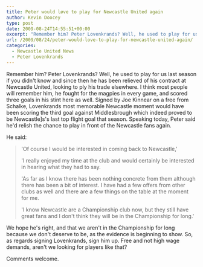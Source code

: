 ```yaml
---
title: Peter would løve to play for Newcastle United again
author: Kevin Doocey
type: post
date: 2009-08-24T14:55:51+00:00
excerpt: "Remember him? Peter Lovenkrands? Well, he used to play for us last season if you didn't know and since then he has been relieved of his contract at Newcastle United"
url: /2009/08/24/peter-would-love-to-play-for-newcastle-united-again/
categories:
  - Newcastle United News
  - Peter Lovenkrands
---
```


Remember him? Peter Lovenkrands? Well, he used to play for us last season if you didn't know and since then he has been relieved of his contract at Newcastle United, looking to ply his trade elsewhere. I think most people will remember him, he fought for the magpies in every game, and scored three goals in his stint here as well. Signed by Joe Kinnear on a free from Schalke, Lovenkrands most memorable Newcastle moment would have been scoring the third goal against Middlesbrough which indeed proved to be Newcastle]s's last top flight goal that season. Speaking today, Peter said he'd relish the chance to play in front of the Newcastle fans again.

He said:

> 'Of course I would be interested in coming back to Newcastle,'
>
> 'I really enjoyed my time at the club and would certainly be interested in hearing what they had to say.
>
> 'As far as I know there has been nothing concrete from them although there has been a bit of interest. I have had a few offers from other clubs as well and there are a few things on the table at the moment for me.
>
> 'I know Newcastle are a Championship club now, but they still have great fans and I don't think they will be in the Championship for long.'

We hope he's right, and that we aren't in the Championship for long because we don't deserve to be, as the evidence is beginning to show. So, as regards signing Lovenkrands, sign him up. Free and not high wage demands, aren't we looking for players like that?

Comments welcome.
